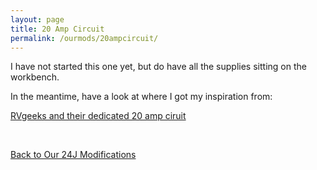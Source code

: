 ```yaml
---
layout: page
title: 20 Amp Circuit
permalink: /ourmods/20ampcircuit/
---
```


I have not started this one yet, but do have all the supplies sitting on the workbench.

In the meantime, have a look at where I got my inspiration from:

[RVgeeks and their dedicated 20 amp ciruit](https://www.youtube.com/watch?v=w1ZO5RxKoq8&t=407s)

<br>

[Back to Our 24J Modifications](/ourmods/)
